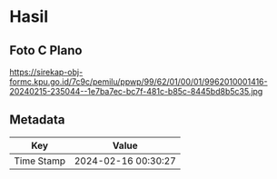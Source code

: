 # Hasil

## Foto C Plano

https://sirekap-obj-formc.kpu.go.id/7c9c/pemilu/ppwp/99/62/01/00/01/9962010001416-20240215-235044--1e7ba7ec-bc7f-481c-b85c-8445bd8b5c35.jpg


## Metadata

| Key        | Value               |
| ---------- | ------------------- |
| Time Stamp | 2024-02-16 00:30:27 |



